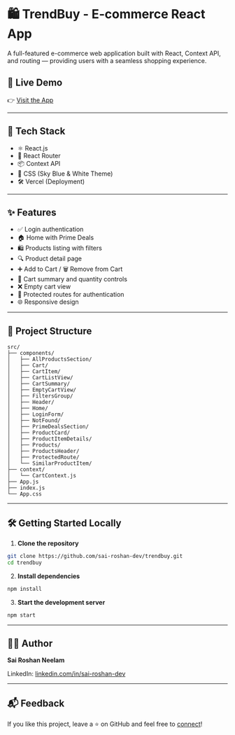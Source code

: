 # 🛍️ TrendBuy - E-commerce React App

A full-featured e-commerce web application built with React, Context API, and routing — providing users with a seamless shopping experience.

## 🔗 Live Demo

👉 [Visit the App](https://sr-ecom-trendbuy-app.vercel.app/)

---

## 🚀 Tech Stack

- ⚛️ React.js  
- 🎯 React Router  
- 📦 Context API  
- 💅 CSS (Sky Blue & White Theme)  
- 🛠️ Vercel (Deployment)  

---

## ✨ Features

- ✅ Login authentication  
- 🏠 Home with Prime Deals  
- 🛍️ Products listing with filters  
- 🔍 Product detail page  
- ➕ Add to Cart / 🗑️ Remove from Cart  
- 🛒 Cart summary and quantity controls  
- ❌ Empty cart view  
- 🔐 Protected routes for authentication  
- 🌐 Responsive design  

---

## 📁 Project Structure

```
src/
├── components/
│   ├── AllProductsSection/
│   ├── Cart/
│   ├── CartItem/
│   ├── CartListView/
│   ├── CartSummary/
│   ├── EmptyCartView/
│   ├── FiltersGroup/
│   ├── Header/
│   ├── Home/
│   ├── LoginForm/
│   ├── NotFound/
│   ├── PrimeDealsSection/
│   ├── ProductCard/
│   ├── ProductItemDetails/
│   ├── Products/
│   ├── ProductsHeader/
│   ├── ProtectedRoute/
│   └── SimilarProductItem/
├── context/
│   └── CartContext.js
├── App.js
├── index.js
└── App.css
```

---

## 🛠️ Getting Started Locally

1. **Clone the repository**

```bash
git clone https://github.com/sai-roshan-dev/trendbuy.git
cd trendbuy
```

2. **Install dependencies**

```bash
npm install
```

3. **Start the development server**

```bash
npm start
```

---

## 👨‍💻 Author

**Sai Roshan Neelam**  

LinkedIn: [linkedin.com/in/sai-roshan-dev](https://linkedin.com/in/sai-roshan-dev)

---

## 📬 Feedback

If you like this project, leave a ⭐ on GitHub and feel free to [connect](https://linkedin.com/in/sai-roshan-dev)!
